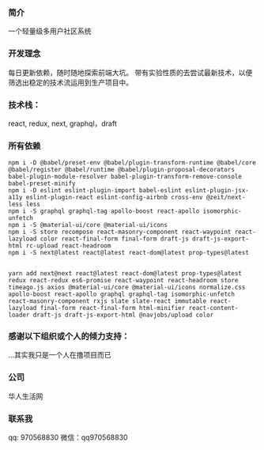 ### 简介

一个轻量级多用户社区系统

### 开发理念

每日更新依赖，随时随地探索前端大坑。
带有实验性质的去尝试最新技术，以便筛选出稳定的技术流运用到生产项目中。

### 技术栈：
react, redux, next, graphql，draft

### 所有依赖

```
npm i -D @babel/preset-env @babel/plugin-transform-runtime @babel/core @babel/register @babel/runtime @babel/plugin-proposal-decorators babel-plugin-module-resolver babel-plugin-transform-remove-console babel-preset-minify 
npm i -D eslint eslint-plugin-import babel-eslint eslint-plugin-jsx-a11y eslint-plugin-react eslint-config-airbnb cross-env @zeit/next-less less
npm i -S graphql graphql-tag apollo-boost react-apollo isomorphic-unfetch 
npm i -S @material-ui/core @material-ui/icons
npm i -S store recompose react-masonry-component react-waypoint react-lazyload color react-final-form final-form draft-js draft-js-export-html rc-upload react-headroom
npm i -S next@latest react@latest react-dom@latest prop-types@latest


yarn add next@next react@latest react-dom@latest prop-types@latest redux react-redux es6-promise react-waypoint react-headroom store timeago.js axios @material-ui/core @material-ui/icons normalize.css apollo-boost react-apollo graphql graphql-tag isomorphic-unfetch react-masonry-component rxjs slate slate-react immutable react-lazyload final-form react-final-form html-minifier react-content-loader draft-js draft-js-export-html @navjobs/upload color
```

### 感谢以下组织或个人的倾力支持：
...其实我只是一个人在撸项目而已

### 公司
华人生活网

### 联系我
qq: 970568830
微信：qq970568830
